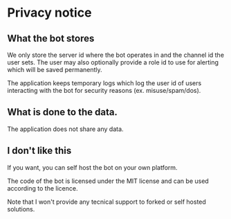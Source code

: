 # Privacy notice

## What the bot stores
We only store the server id where the bot operates in and the channel id the user sets.
The user may also optionally provide a role id 
to use for alerting which will be saved permanently.

The application keeps temporary logs which log the user id of users interacting
with the bot for security reasons (ex. misuse/spam/dos).

## What is done to the data.
The application does not share any data.

## I don't like this
If you want, you can self host the bot on your own platform.

The code of the bot is licensed under the MIT license and can be used according to the licence.

Note that I won't provide any tecnical support to forked or self hosted solutions.
